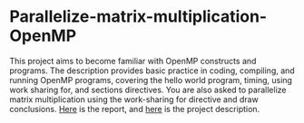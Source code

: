 # Parallelize-matrix-multiplication-OpenMP

This project aims to become familiar with OpenMP constructs and programs. The description provides basic practice in coding, compiling, and running OpenMP programs, covering the hello world program, timing, using work sharing for, and sections directives. You are also asked to parallelize matrix multiplication using the work-sharing for directive and draw conclusions. [Here](https://github.com/mahbod-art/Parallelize-matrix-multiplication-OpenMP/blob/main/Report.pdf) is the report, and [here](https://github.com/mahbod-art/Parallelize-matrix-multiplication-OpenMP/blob/main/Project%20Description.pdf) is the project description.
